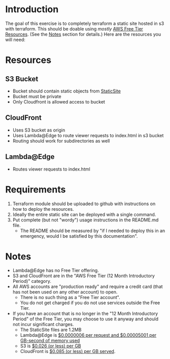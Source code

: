 # Introduction
The goal of this exercise is to completely terraform a static site hosted in s3 with terraform. This should be doable using *mostly* [AWS Free Tier Resources][free]. (See the [Notes](#notes) section for details.) Here are the resources you will need:

# Resources
## S3 Bucket
-	Bucket should contain static objects from [StaticSite][staticsite]
-	Bucket must be private
-	Only Cloudfront is allowed access to bucket
## CloudFront
-	Uses S3 bucket as origin
-	Uses Lambda@Edge to route viewer requests to index.html in s3 bucket
-	Routing should work for subdirectories as well
## Lambda@Edge
-	Routes viewer requests to index.html

# Requirements
1.	Terraform module should be uploaded to github with instructions on how to deploy the resources.
2.	Ideally the entire static site can be deployed with a single command.
3.	Put complete (but not "wordy") usage instructions in the README.md file.
    - The README should be measured by "if I needed to deploy this in an emergency, would I be satisfied by this documentation".

# Notes
- Lambda@Edge has no Free Tier offering.
- S3 and CloudFront are in the "AWS Free Tier (12 Month Introductory Period)" category.
- All AWS accounts are "production ready" and require a credit card (that has not been used on any other account) to open.
  - There is no such thing as a "Free Tier account".
  - You do not get charged if you do not use services outside the Free Tier.
- If you have an account that is no longer in the "12 Month Introductory Period" of the Free Tier, you may choose to use it anyway and should not incur significant charges.
  - The StaticSite files are 1.2MB
  - Lambda@Edge is [$0.0000006 per request and $0.00005001 per GB-second of memory used][lambda]
  - S3 is [$0.026 (or less) per GB][s3]
  - CloudFront is [$0.085 (or less) per GB served][cloudfront].

[free]: https://aws.amazon.com/free/
[lambda]: https://aws.amazon.com/lambda/pricing/#Lambda.40Edge_pricing_details
[s3]: https://aws.amazon.com/s3/pricing/#Lambda.40Edge_pricing_details
[cloudfront]: https://aws.amazon.com/cloudfront/pricing/#On-demand_Pricing
[staticsite]: ./StaticSite
